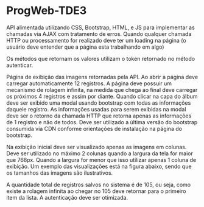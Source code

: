 # ProgWeb-TDE3

API alimentada utilizando CSS, Bootstrap, HTML, e JS para implementar as chamadas via AJAX com tratamento de erros. Quando qualquer chamada HTTP ou processamento for realizado deve ter um loading na página (o usuário deve entender que a página esta trabalhando em algo)

Os métodos que retornam os valores utilizam o token retornado no método autenticar.

Página de exibição das imagens retornadas pela API. Ao abrir a página deve carregar automaticamente 12 registros. A página deve possuir um mecanismo de rolagem infinita, na medida que chega ao final deve carregar os próximos 4 registros e assim por diante. Quando clicar na capa do álbum deve ser exibido uma modal usando bootstrap com todas as informações daquele registro. As informações usadas para serem exibidas na modal deve ser o retorno da chamada HTTP que retorna apenas as informações de 1 registro e não de todos. Deve ser utilizado a última versão do bootstrap consumida via CDN conforme orientações de instalação na página do bootstrap.

Na exibição inicial deve ser visualizado apenas as imagens em colunas. Deve ser utilizado no máximo 2 colunas quando a largura da tela for maior que 768px. Quando a largura for menor que isso utilizar apenas 1 coluna de exibição. Um exemplo das visualizações está na figura abaixo, sendo que os tamanhos das imagens são ilustrativos.

A quantidade total de registros salvos no sistema é de 105, ou seja, como existe a rolagem infinita ao chegar no 105 deve retornar para o primeiro item da lista. A autenticação deve ser otimizada.
